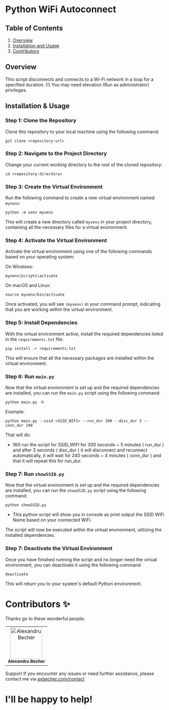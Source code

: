 # Python WiFi Autoconnect

## Table of Contents

1. [Overview](#overview)
2. [Installation and Usage](#installation--usage)
3. [Contributors](#contributors)
   

## Overview
This script disconnects and connects to a Wi-Fi network in a loop for a specified duration.
(!) You may need elevation (Run as administrator) privileges.

## Installation & Usage

### Step 1: Clone the Repository

Clone this repository to your local machine using the following command:

``` 
git clone <repository-url>
```

### Step 2: Navigate to the Project Directory

Change your current working directory to the root of the cloned repository:

```
cd <repository-directory>
```

### Step 3: Create the Virtual Environment

Run the following command to create a new virtual environment named `myvenv`:

```
python -m venv myvenv
```

This will create a new directory called `myvenv` in your project directory, containing all the necessary files for a virtual environment.

### Step 4: Activate the Virtual Environment

Activate the virtual environment using one of the following commands based on your operating system:

On Windows:

```
myvenv\Scripts\activate
```

On macOS and Linux:

```
source myvenv/bin/activate
```

Once activated, you will see `(myvenv)` in your command prompt, indicating that you are working within the virtual environment.

### Step 5: Install Dependencies

With the virtual environment active, install the required dependencies listed in the `requirements.txt` file:

```
pip install -r requirements.txt
```

This will ensure that all the necessary packages are installed within the virtual environment.

### Step 6: Run `main.py`

Now that the virtual environment is set up and the required dependencies are installed, you can run the `main.py` script using the following command:

```
python main.py -h
```

Example:
```
python main.py --ssid <SSID_WIFI> --run_dur 300 --disc_dur 3 --conn_dur 240
```
That will do:
- Will run the script for SSID_WIFI for 300 seconds ~ 5 minutes ( run_dur ) and after 3 seconds ( disc_dur ) it will disconnect and reconnect automatically, it will wait for 240 seconds ~ 4 minutes ( conn_dur ) and that it will repeat this for run_dur. 

### Step 7: Run `showSSID.py`

Now that the virtual environment is set up and the required dependencies are installed, you can run the `showSSID.py` script using the following command:

```
python showSSID.py
```

- This python script will show you in console as print output the SSID WiFi Name based on your connected WiFi.

The script will now be executed within the virtual environment, utilizing the installed dependencies.

### Step 7: Deactivate the Virtual Environment

Once you have finished running the script and no longer need the virtual environment, you can deactivate it using the following command:

```
deactivate
```

This will return you to your system's default Python environment.

# Contributors ✨

Thanks go to these wonderful people:

<table>
  <tbody>
    <tr>
      <td align="center"><a href="https://axbecher.com"><img src="https://avatars.githubusercontent.com/u/72851811?v=4" width="100px;" alt="Alexandru Becher"/><br /><sub><b>Alexandru Becher</b></sub></a><br />
      </td>
    </tr>
  </tbody>
</table>

Support
If you encounter any issues or need further assistance, please contact me via [axbecher.com/contact](https://axbecher.com/contact/)
# I'll be happy to help!
